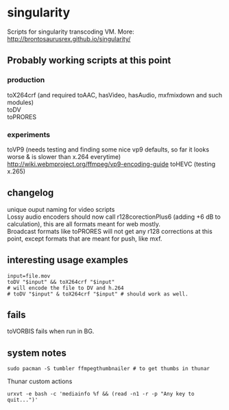 # singularity

Scripts for singularity transcoding VM.
More: <http://brontosaurusrex.github.io/singularity/>

## Probably working scripts at this point

### production
toX264crf (and required toAAC, hasVideo, hasAudio, mxfmixdown and such modules)  
toDV  
toPRORES  

### experiments
toVP9 (needs testing and finding some nice vp9 defaults, so far it looks worse & is slower than x.264 everytime) <http://wiki.webmproject.org/ffmpeg/vp9-encoding-guide>
toHEVC (testing x.265)

## changelog

unique ouput naming for video scripts  
Lossy audio encoders should now call r128corectionPlus6 (adding +6 dB to calculation), this are all formats meant for web mostly.  
Broadcast formats like toPRORES will not get any r128 corrections at this point, except formats that are meant for push, like mxf.  

## interesting usage examples

    input=file.mov
    toDV "$input" && toX264crf "$input"
    # will encode the file to DV and h.264
    # toDV "$input" & toX264crf "$input" # should work as well.
    
## fails

toVORBIS fails when run in BG.  

## system notes

    sudo pacman -S tumbler ffmpegthumbnailer # to get thumbs in thunar
    
Thunar custom actions

    urxvt -e bash -c 'mediainfo %f && (read -n1 -r -p "Any key to quit...")'
